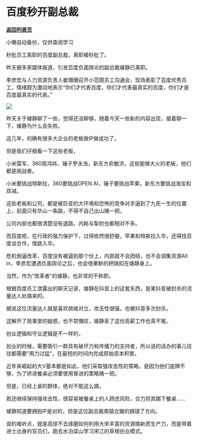 # 百度秒开副总裁

[**返回列表页**](/gzh/政事堂2019)

小懒自动备份，仅供查阅学习

秒批员工离职的百度副总裁，离职被秒批了。  

昨天据多家媒体报道，引发百度负面舆论的副总裁璩静已离职。  

李彦宏与人力资源负责人崔珊珊召开小范围员工沟通会，现场表彰了百度优秀员工，情绪颇为激动地表示“你们才代表百度，你们才代表最真实的百度，你们才是百度最真实的代表。”

![](https://mmbiz.qpic.cn/mmbiz_jpg/rxhS23yu8cPQAUvUS6GyfGCoaEQU83Fu29Uq6q33p3TYm4BqcTfPicgzhBBfKNdCWXpDHSuXdXw59CwDGsCtxBA/640?wx_fmt=jpeg&from;=appmsg)

昨天关于璩静聊了一些，觉得还没聊够，随着今天一些新的内容出现，接着聊一下，璩静为什么会失败。

这几年，的确有很多大企业的老板做IP做成功了。  

但是我们仔细看一下这些老板，

小米雷军、360周鸿祎、锤子罗永浩，新东方俞敏洪，这些能够大火的老板，他们都是挑战者。  

小米要挑战特斯拉，360要挑战OPEN AI，锤子要挑战苹果，新东方要挑战淘宝和双减。

这些老板和公司，都是被巨变的大环境和恐怖的竞争对手逼到了九死一生的位置上，前面只有华山一条路，不得不自己出山赌一把。

公司内部也都很清楚没有退路，内耗与掣肘也都相对不多。

而百度呢，在行政的强力保护下，过得依然很舒服，苹果和特斯拉入华，还得找百度谈合作，借路入华。  

危机倒逼改革，百度没有被逼到那个份上，内部就不会团结，也不会调集资源All in，李彦宏遭遇负面舆论之后，也会很果断的把锅扣在璩静身上。

当然，作为“改革者”的璩静，也非常的不称职。

根据百度员工泄露出的聊天记录，璩静在抖音上的这套东西，是某抖音被封杀的流量达人处搞来的。  

据说这位流量达人就是喜欢挑唆对立，攻击性很强，也被抖音多次封杀。

这解开了政事堂的疑惑，也不禁慨叹，璩静丢了这份高薪工作也真不冤，

创业逻辑和守业逻辑是不一样的，

创业的时候，需要吸引一群具有破坏力和传播力的支持者，所以说的话办的事儿往往都需要”用力过猛“，在最短的时间内完成原始资本积累。

近年来崛起的大V基本都是如此，他们采取强攻击性的策略，是因为他们底牌不够，为了挤进餐桌必须要使用冒进的策略赌一把。

但是，已经上桌的群体，绝对不能这么搞，

若还继续保持强攻击性，很容易被餐桌上的人顾虑风险，合力将其踢下餐桌......

璩静知道要拥抱IP是对的，但是这位副总裁南辕北辙的搞错了方向。

说的难听点，就是高俅不去琢磨如何利用大宋丰富的资源搞新质生产力，而是带着进士出身的官员们，跑去水泊梁山学习宋江的草根创业模式。

